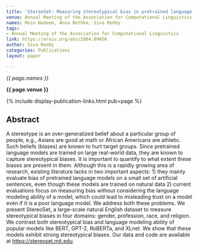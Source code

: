 ```yaml
---
title: 'StereoSet: Measuring stereotypical bias in pretrained language models'
venue: Annual Meeting of the Association for Computational Linguistics
names: Moin Nadeem, Anna Bethke, Siva Reddy
tags:
- Annual Meeting of the Association for Computational Linguistics
link: https://arxiv.org/abs/2004.09456
author: Siva Reddy
categories: Publications
layout: paper

---
```


*{{ page.names }}*

**{{ page.venue }}**

{% include display-publication-links.html pub=page %}

## Abstract

A stereotype is an over-generalized belief about a particular group of people, e.g., Asians are good at math or African Americans are athletic. Such beliefs (biases) are known to hurt target groups. Since pretrained language models are trained on large real-world data, they are known to capture stereotypical biases. It is important to quantify to what extent these biases are present in them. Although this is a rapidly growing area of research, existing literature lacks in two important aspects: 1) they mainly evaluate bias of pretrained language models on a small set of artificial sentences, even though these models are trained on natural data 2) current evaluations focus on measuring bias without considering the language modeling ability of a model, which could lead to misleading trust on a model even if it is a poor language model. We address both these problems. We present StereoSet, a large-scale natural English dataset to measure stereotypical biases in four domains: gender, profession, race, and religion. We contrast both stereotypical bias and language modeling ability of popular models like BERT, GPT-2, RoBERTa, and XLnet. We show that these models exhibit strong stereotypical biases. Our data and code are available at https://stereoset.mit.edu.